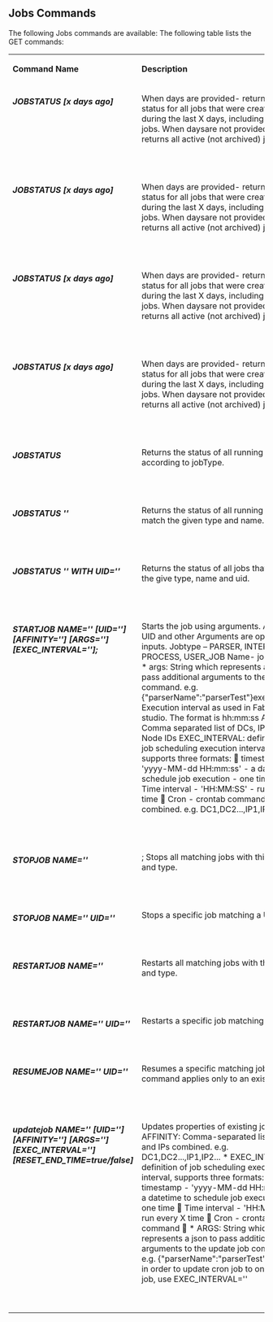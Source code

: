 ## Jobs Commands
 
 The following Jobs commands are available:
The following table lists the GET commands:

<table width="900pxl">
<tbody>
<tr>
<td valign="top" width="100pxl">
<p><strong>Command Name</strong></p>
</td>
<td valign="top" width="250pxl">
<p><strong>Description</strong></p>
</td>
<td valign="top" width="250pxl">
<p><strong>Example</strong></p>
</td>
</tr>



<tr>
<td valign="top" width="100pxl">
<h5>JOBSTATUS [x days ago]</h5>
</td>
<td valign="top" width="250pxl">
<p>When days are provided- returns the status for all jobs that were created during the last X days, including archived jobs. When daysare not provided – returns all active (not archived) jobs.</p>
<p>&nbsp;</p>
</td>
<td valign="top" width="300pxl">
<p>JOBSTATUS;</p>
<p>JOBSTATUS 2 days ago;</p>
</td>
</tr>  

<tr>
<td valign="top" width="100pxl">
<h5>JOBSTATUS [x days ago]</h5>
</td>
<td valign="top" width="250pxl">
<p>When days are provided- returns the status for all jobs that were created during the last X days, including archived jobs. When daysare not provided – returns all active (not archived) jobs.</p>
<p>&nbsp;</p>
</td>
<td valign="top" width="300pxl">
<p>JOBSTATUS;</p>
<p>JOBSTATUS 2 days ago;</p>
</td>
</tr> 


<tr>
<td valign="top" width="100pxl">
<h5>JOBSTATUS [x days ago]</h5>
</td>
<td valign="top" width="250pxl">
<p>When days are provided- returns the status for all jobs that were created during the last X days, including archived jobs. When daysare not provided – returns all active (not archived) jobs.</p>
<p>&nbsp;</p>
</td>
<td valign="top" width="300pxl">
<p>JOBSTATUS;</p>
<p>JOBSTATUS 2 days ago;</p>
</td>
</tr> 

<tr>
<td valign="top" width="100pxl">
<h5>JOBSTATUS [x days ago]</h5>
</td>
<td valign="top" width="250pxl">
<p>When days are provided- returns the status for all jobs that were created during the last X days, including archived jobs. When daysare not provided – returns all active (not archived) jobs.</p>
<p>&nbsp;</p>
</td>
<td valign="top" width="300pxl">
<p>JOBSTATUS;</p>
<p>JOBSTATUS 2 days ago;</p>
</td>
</tr> 

<tr>
<td valign="top" width="100pxl">
<h5>JOBSTATUS <JOBTYPE></h5>
</td>
<td valign="top" width="250pxl">
<p>Returns the status of all running jobs according to jobType.</p>
<p>&nbsp;</p>
</td>
<td valign="top" width="300pxl">
<p>JOBSTATUS PARSER;</p>

</td>
</tr> 

<tr>
<td valign="top" width="100pxl">
<h5>JOBSTATUS <JOBTYPE> '<NAME>'</h5>
</td>
<td valign="top" width="250pxl">
<p>Returns the status of all running jobs that match the given type and name.</p>
<p>&nbsp;</p>
</td>
<td valign="top" width="300pxl">
<p>JOBSTATUS USER_JOB'TDM.fnValidateAndRebuildRefTables';</p>
</td>
</tr> 


<tr>
<td valign="top" width="100pxl">
<h5>JOBSTATUS <JOBTYPE> '<NAME>' WITH UID='<UID>'</h5>
</td>
<td valign="top" width="250pxl">
<p>Returns the status of all jobs that match the give type, name and uid.</p>
<p>&nbsp;</p>
</td>
<td valign="top" width="300pxl">
<p>JOBSTATUS PARSER MyParser WITH UID='CUST-MyParser';</p>
</td>
</tr> 


<tr>
<td valign="top" width="100pxl">
<h5>STARTJOB <JOBTYPE> NAME='<name>' [UID='<uid>'] [AFFINITY='<AFFINITY=affinity>'] [ARGS='<args>'] [EXEC_INTERVAL='<execInterval>'];</h5>
</td>
<td valign="top" width="250pxl">
<p>
Starts the job using arguments.
Affinity, UID and other Arguments are optional inputs.
Jobtype – PARSER, INTERFACE, PROCESS, USER_JOB
Name- job’s name
* args: String which represents a json to pass additional arguments to the start job command. e.g. {"parserName":"parserTest"}execInterval: Execution interval as used in Fabric studio. The format is hh:mm:ss
Affinity: Comma separated list of DCs, IPs and Node IDs
EXEC_INTERVAL: definition of job scheduling execution interval, supports three formats:
 timestamp - 'yyyy-MM-dd HH:mm:ss' - a datetime to schedule job execution - one time |
 Time interval - 'HH:MM:SS' - run every X time
 Cron - crontab command combined. e.g. DC1,DC2...,IP1,IP2...</p>
<p>&nbsp;</p>
</td>
<td valign="top" width="300pxl">
<p>STARTJOB PARSER NAME=’CUST-MyParser' UID='CUST-MyParser' AFFINITY='10.21.1.85' ARGS={"parserName":"parserTest"} EXEC_INTERVAL='00:00:30';</p>
</td>
</tr> 


<tr>
<td valign="top" width="100pxl">
<h5>STOPJOB <JOBTYPE> NAME='<name>'</h5>
</td>
<td valign="top" width="250pxl">
<p>;
Stops all matching jobs with this name and type.
</p>
<p>&nbsp;</p>
</td>
<td valign="top" width="300pxl">
<p>STOPJOB PARSER NAME=CUST-MyParser';</p>
</td>
</tr> 
 
 
 <tr>
<td valign="top" width="100pxl">
<h5>STOPJOB <JOBTYPE> NAME='<name>' UID='<uid>'</h5>
</td>
<td valign="top" width="250pxl">
<p>
Stops a specific job matching a UID.
</p>
<p>&nbsp;</p>
</td>
<td valign="top" width="300pxl">
<p>STOPJOB PARSER NAME='CUST-MyParser' UID='CUST-MyParser';</p>
</td>
</tr> 
 
 
 
<tr>
<td valign="top" width="100pxl">
<h5>RESTARTJOB <JOBTYPE> NAME='<name>'</h5>
</td>
<td valign="top" width="250pxl">
<p>
Restarts all matching jobs with this name and type.
</p>
<p>&nbsp;</p>
</td>
<td valign="top" width="300pxl">
<p>RESTARTJOB PARSER NAME='CUST-MyParser';</p>
</td>
</tr> 
 
<tr>
<td valign="top" width="100pxl">
<h5>RESTARTJOB <JOBTYPE> NAME='<name>' UID='<uid>'</h5>
</td>
<td valign="top" width="250pxl">
<p>
Restarts a specific job matching a UID.
</p>
<p>&nbsp;</p>
</td>
<td valign="top" width="300pxl">
<p>RESTARTJOB PARSER NAME='CUST-MyParser' UID='CUST-MyParser';</p>
</td>
</tr> 
 
<tr>
<td valign="top" width="100pxl">
<h5>RESUMEJOB <JOBTYPE> NAME='<name>' UID='<uid>'</h5>
</td>
<td valign="top" width="250pxl">
<p>
Resumes a specific matching job. This command applies only to an existing job.
</p>
<p>&nbsp;</p>
</td>
<td valign="top" width="300pxl">
<p>RESUMEJOB PARSER NAME='CUST-MyParser' UID='CUST-MyParser';</p>
</td>
</tr> 
 
 
 <tr>
<td valign="top" width="100pxl">
<h5>updatejob <jobType> NAME='<name>' [UID='<uid>'] [AFFINITY='<affinity>'] [ARGS='<args>'] [EXEC_INTERVAL='<execInterval>'] [RESET_END_TIME=true/false]</h5>
</td>
<td valign="top" width="250pxl">
<p>
Updates properties of existing job.
AFFINITY: Comma-separated list of DCs and IPs combined. e.g. DC1,DC2...,IP1,IP2...
* EXEC_INTERVAL: definition of job scheduling execution interval, supports three formats:
timestamp - 'yyyy-MM-dd HH:mm:ss' - a datetime to schedule job execution - one time
 Time interval - 'HH:MM:SS' - run every X time
 Cron - crontab command
 * ARGS: String which represents a json to pass additional arguments to the update job command. e.g. {"parserName":"parserTest"}
NOTE: in order to update cron job to one time job, use EXEC_INTERVAL=''
</p>
<p>&nbsp;</p>
</td>
<td valign="top" width="300pxl">
<p>UPDATEJOB PARSER NAME=’CUST-MyParser' UID='CUST-MyParser' AFFINITY='10.21.1.85' ARGS={"parserName":"parserTest"} EXEC_INTERVAL='00:00:30';
</p>
</td>
</tr> 
 
</tbody>
</table>
